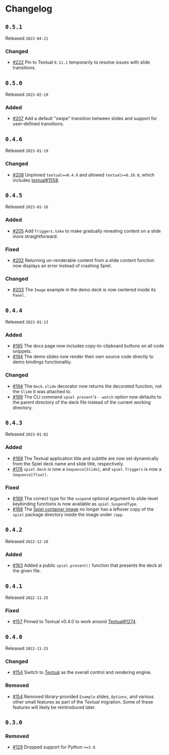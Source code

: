 # Changelog

## `0.5.1`

Released `2023-04-21`

### Changed

- [#222](https://github.com/JoshKarpel/spiel/pull/222) Pin to Textual `0.11.1` temporarily to resolve issues with slide transitions.

## `0.5.0`

Released `2023-02-19`

### Added

- [#207](https://github.com/JoshKarpel/spiel/pull/207) Add a default "swipe" transition between slides and support for user-defined transitions.

## `0.4.6`

Released `2023-01-19`

### Changed

- [#208](https://github.com/JoshKarpel/spiel/pull/208) Unpinned `textual==0.4.0` and allowed `textual>=0.10.0`, which includes [textual#1558](https://github.com/Textualize/textual/pull/1558).

## `0.4.5`

Released `2023-01-16`

### Added

- [#205](https://github.com/JoshKarpel/spiel/pull/205) Add `Triggers.take` to make gradually revealing content on a slide more straightforward.

### Fixed

- [#202](https://github.com/JoshKarpel/spiel/pull/202) Returning un-renderable content from a slide content function now displays an error instead of crashing Spiel.

### Changed

- [#203](https://github.com/JoshKarpel/spiel/pull/203) The `Image` example in the demo deck is now centered inside its `Panel`.

## `0.4.4`

Released `2023-01-13`

### Added

- [#185](https://github.com/JoshKarpel/spiel/pull/185) The docs page now includes copy-to-clipboard buttons on all code snippets.
- [#194](https://github.com/JoshKarpel/spiel/pull/194) The demo slides now render their own source code directly to demo bindings functionality.

### Changed

- [#194](https://github.com/JoshKarpel/spiel/pull/194) The `Deck.slide` decorator now returns the decorated function, not the `Slide` it was attached to.
- [#199](https://github.com/JoshKarpel/spiel/pull/199) The CLI command `spiel present`'s `--watch` option now defaults to the parent directory of the deck file instead of the current working directory.

## `0.4.3`

Released `2023-01-02`

### Added

- [#169](https://github.com/JoshKarpel/spiel/pull/169) The Textual application title and subtitle are now set dynamically from the Spiel deck name and slide title, respectively.
- [#178](https://github.com/JoshKarpel/spiel/pull/178) `spiel.Deck` is now a `Sequence[Slide]`, and `spiel.Triggers` is now a `Sequence[float]`.

### Fixed

- [#168](https://github.com/JoshKarpel/spiel/pull/168) The correct type for the `suspend` optional argument to slide-level keybinding functions is now available as `spiel.SuspendType`.
- [#168](https://github.com/JoshKarpel/spiel/pull/168) The [Spiel container image](https://github.com/JoshKarpel/spiel/pkgs/container/spiel) no longer has a leftover copy of the `spiel` package directory inside the image under `/app`.

## `0.4.2`

Released `2022-12-10`

### Added

- [#163](https://github.com/JoshKarpel/spiel/pull/163) Added a public `spiel.present()` function that presents the deck at the given file.

## `0.4.1`

Released `2022-11-25`

### Fixed

- [#157](https://github.com/JoshKarpel/spiel/pull/157) Pinned to Textual v0.4.0 to work around [Textual#1274](https://github.com/Textualize/textual/issues/1274).

## `0.4.0`

Released `2022-11-25`

### Changed

- [#154](https://github.com/JoshKarpel/spiel/pull/154) Switch to [Textual](https://textual.textualize.io/) as the overall control and rendering engine.

### Removed

- [#154](https://github.com/JoshKarpel/spiel/pull/154) Removed library-provided `Example` slides, `Options`, and various other small features
  as part of the Textual migration. Some of these features will likely be reintroduced later.

## `0.3.0`

### Removed

- [#129](https://github.com/JoshKarpel/spiel/pull/129) Dropped support for Python `<=3.9`.
